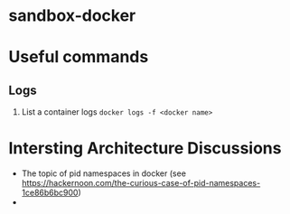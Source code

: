 # sandbox-docker



# Useful commands
## Logs
1. List a container logs `docker logs -f <docker name>`




# Intersting Architecture Discussions
* The topic of pid namespaces in docker (see https://hackernoon.com/the-curious-case-of-pid-namespaces-1ce86b6bc900)
* 